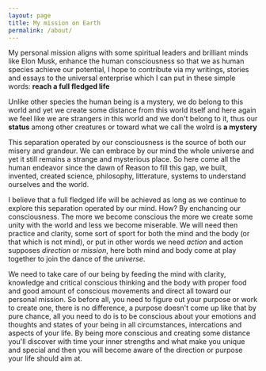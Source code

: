 ```yaml
---
layout: page
title: My mission on Earth
permalink: /about/
---
```



  My personal mission aligns with some spiritual leaders and brilliant minds like Elon Musk, enhance the human consciousness
  so that we as human species achieve our potential, I hope to contribute via my writings, stories and essays to the universal
  enterprise which I can put in these simple words:  **reach a full fledged life**

  Unlike other species the human being is a mystery, we do belong to this world and yet we create some distance from this world
  itself and here again we feel like we are strangers in this world and we don't belong to it, thus our **status** among other
  creatures or toward what we call the wolrd is **a mystery**

  This separation operated by our consciousness is the source of both our misery and grandeur. We can embrace by our mind the whole universe
  and yet it still remains a strange and mysterious place. So here come all the human endeavor since the dawn of Reason to fill 
  this gap, we built, invented, created science, philosophy, litterature, systems to understand ourselves and the world.

  I believe that a full fledged life will be achieved as long as we continue to explore this separation operated by our mind. How?
  By enchancing our consciousness. The more we become conscious the more we create some unity with the world and less we become
  miserable. We will need then practice and clarity, some sort of sport for both the mind and the body (or that which is not mind),
  or put in other words we need *action* and action supposes *direction* or *mission*, here both mind and body come at play together
  to join the dance of the *universe*.

  We need to take care of our being by feeding the mind with clarity, knowledge and critical conscious thinking and the body with
  proper food and good amount of conscious movements and direct all toward our personal mission. So before all, you need to figure out
  your purpose or work to create one, there is no difference, a purpose doesn't come up like that by pure chance, all you need to do 
  is to be conscious about your emotions and thoughts and states of your being in all circumstances, intercations and aspects of your
  life. By being more conscious and creating some distance you'll discover with time your inner strengths and what make you unique 
  and special and then you will become aware of the direction or purpose your life should aim at.

